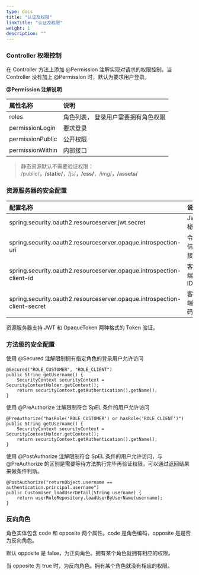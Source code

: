 ```yaml
---
type: docs
title: "认证及权限"
linkTitle: "认证及权限"
weight: 1
description: ""
---
```

### Controller 权限控制

在 Controller 方法上添加 @Permission 注解实现对请求的权限控制。当 Controller 没有加上 @Permission 时，默认为要求用户登录。

**@Permission 注解说明**

|**属性名称**|**说明**|
|:----|:----|
|roles|角色列表， 登录用户需要拥有角色权限|
|permissionLogin|要求登录|
|permissionPublic|公开权限|
|permissionWithin|内部接口|

>静态资源默认不需要验证权限：
>/public/**，/static/**，/js/**，/css/**，/img/**，/assets/**

### 

### 资源服务器的安全配置

|**配置名称**|**说明**|
|:----|:----|
|spring.security.oauth2.resourceserver.jwt.secret|JWT 秘钥|
|spring.security.oauth2.resourceserver.opaque.introspection-uri|令牌信息接口|
|spring.security.oauth2.resourceserver.opaque.introspection-client-id|客户端 ID|
|spring.security.oauth2.resourceserver.opaque.introspection-client-secret|客户端密码|

资源服务器支持 JWT 和 OpaqueToken 两种格式的 Token 验证。

### 方法级的安全配置

使用 @Secured 注解限制拥有指定角色的登录用户允许访问

```plain
@Secured("ROLE_CUSTOMER", "ROLE_CLIENT")
public String getUsername() {
    SecurityContext securityContext = SecurityContextHolder.getContext();
    return securityContext.getAuthentication().getName();
}
```

使用 @PreAuthorize 注解限制符合 SpEL 条件的用户允许访问

```plain
@PreAuthorize("hasRole('ROLE_CUSTOMER') or hasRole('ROLE_CLIENT')")
public String getUsername() {
    SecurityContext securityContext = SecurityContextHolder.getContext();
    return securityContext.getAuthentication().getName();
}
```

使用 @PostAuthorize 注解限制符合 SpEL 条件的用户允许访问，与 @PreAuthorize 的区别是需要等待方法执行完毕再验证权限，可以通过返回结果来做条件判断。

```plain
@PostAuthorize("returnObject.username == authentication.principal.username")
public CustomUser loadUserDetail(String username) {
    return userRoleRepository.loadUserByUserName(username);
}
```

### 反向角色

角色实体包含 code 和 opposite 两个属性。code 是角色编码，opposite 是是否为反向角色。

默认 opposite 是 false，为正向角色。拥有某个角色就拥有相应的权限。

当 opposite 为 true 时，为反向角色。拥有某个角色就没有相应的权限。
